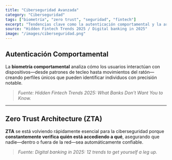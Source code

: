 ```yaml
---
title: "Ciberseguridad Avanzada"
category: "Ciberseguridad"
tags: ["biometría", "zero trust", "seguridad", "fintech"]
excerpt: "Tendencias clave como la autenticación comportamental y la arquitectura Zero Trust están transformando el panorama de seguridad digital."
source: "Hidden Fintech Trends 2025 / Digital banking in 2025"
image: "/images/ciberseguridad.png"
---
```


## Autenticación Comportamental

La **biometría comportamental** analiza cómo los usuarios interactúan con dispositivos—desde patrones de tecleo hasta movimientos del ratón—creando perfiles únicos que pueden identificar individuos con precisión notable.

> _Fuente: Hidden Fintech Trends 2025: What Banks Don't Want You to Know._

---

## Zero Trust Architecture (ZTA)

**ZTA** se está volviendo rápidamente esencial para la ciberseguridad porque **constantemente verifica quién está accediendo a qué**, asegurando que nadie—dentro o fuera de la red—sea automáticamente confiable.

> _Fuente: Digital banking in 2025: 12 trends to get yourself a leg up._
